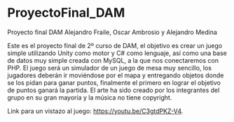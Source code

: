 # ProyectoFinal_DAM
Proyecto final DAM Alejandro Fraile, Oscar Ambrosio y Alejandro Medina

Este es el proyecto final de 2º curso de DAM, el objetivo es crear un juego simple utilizando Unity como motor y C# como lenguaje, así como una base de datos muy simple creada con MySQL, a la que nos conectaremos con PHP. El juego será un simulador de un juego de mesa muy sencillo, los jugadores deberán ir moviéndose por el mapa y entregando objetos donde se los pidan para ganar puntos, finalmente el primero en lograr el objetivo de puntos ganará la partida. El arte ha sido creado por los integrantes del grupo en su gran mayoría y la música no tiene copyright.

Link para un vistazo al juego: https://youtu.be/C3gtdPKZ-V4.
